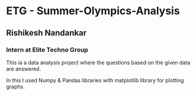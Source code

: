 # ETG - Summer-Olympics-Analysis
## Rishikesh Nandankar
### Intern at Elite Techno Group


This ia a data analysis project where the questions based on the given data are answered.

In this I used Numpy & Pandas libraries with matplotlib library for plotting graphs.
